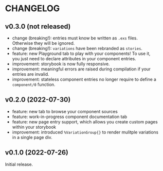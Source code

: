 # CHANGELOG

## v0.3.0 (not released)

- change (breaking!): entries must know be written as `.exs` files. Otherwise they will be ignored.
- change (breaking!): `variations` have been rebranded as `stories`.
- feature: new Playground tab to play with your components! To use it, you just need to declare
  attributes in your component entries.
- improvement: storybook is now fully responsive.
- improvement: meaningful errors are raised during compilation if your entries are invalid.
- improvement: stateless component entries no longer require to define a `component/0` function.

## v0.2.0 (2022-07-30)

- feature: new tab to browse your component sources
- feature: work-in-progress component documentation tab
- feature: new page entry support, which allows you create custom pages within your storybook
- improvement: introduced `%VariationGroup{}` to render mulitple variations in a single page div.

## v0.1.0 (2022-07-26)

Initial release.
